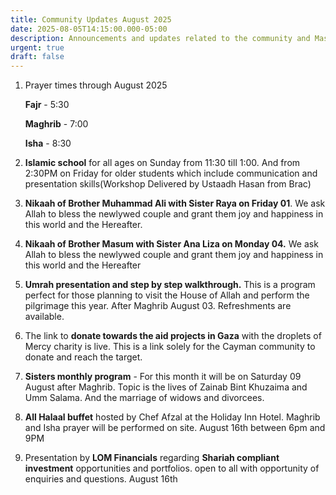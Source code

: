 ```yaml
---
title: Community Updates August 2025
date: 2025-08-05T14:15:00.000-05:00
description: Announcements and updates related to the community and Masjid for August
urgent: true
draft: false
---
```

1. Prayer times through August 2025

   **Fajr** - 5:30

   **Maghrib** - 7:00

   **Isha** - 8:30
2. **Islamic school** for all ages on Sunday from 11:30 till 1:00. And from 2:30PM on Friday for older students which include communication and presentation skills(Workshop Delivered by Ustaadh Hasan from Brac)
3. **Nikaah of Brother Muhammad Ali with Sister Raya on Friday 01**. We ask Allah to bless the newlywed couple and grant them joy and happiness in this world and the Hereafter.
4. **Nikaah of Brother Masum with Sister Ana Liza on Monday 04.** 
   We ask Allah to bless the newlywed couple and grant them joy and happiness in this world and the Hereafter
5. **Umrah presentation and step by step walkthrough.** This is a program perfect for those planning to visit the House of Allah and perform the pilgrimage this year. After Maghrib August 03. Refreshments are available.
6. The link to **donate towards the aid projects in Gaza** with the droplets of Mercy charity is live. This is a link solely for the Cayman community to donate and reach the target.
7. **Sisters monthly program** - For this month it will be on Saturday 09 August after Maghrib. Topic is the lives of Zainab Bint Khuzaima and Umm Salama. And the marriage of widows and divorcees.
8. **All Halaal buffet** hosted by Chef Afzal at the Holiday Inn Hotel. Maghrib and Isha prayer will be performed on site. August 16th between 6pm and 9PM
9. Presentation by **LOM Financials** regarding **Shariah compliant investment** opportunities and portfolios. open to all with opportunity of enquiries and questions. August 16th
